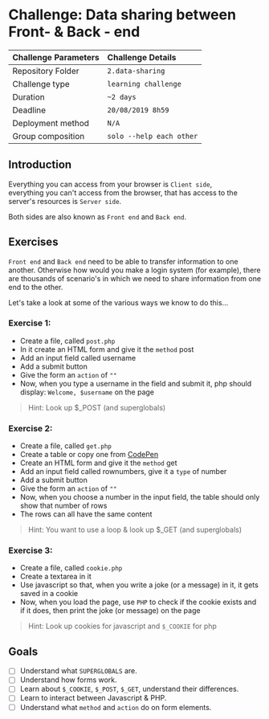 # Challenge: Data sharing between Front- & Back - end

|Challenge Parameters  |Challenge Details              |
|:---------------------|:------------------------------|
|Repository Folder     |`2.data-sharing`               |
|Challenge type        |`learning challenge`           |
|Duration              |`~2 days`                      |
|Deadline              |`20/08/2019 8h59`              |
|Deployment method     |`N/A`                          |
|Group composition     |`solo --help each other`       |

## Introduction
Everything you can access from your browser is `Client side`,<br/>
everything you can't access from the browser, that has access to the server's resources is `Server side`. 

Both sides are also known as `Front end` and `Back end`. 

## Exercises
`Front end` and `Back end` need to be able to transfer information to one another.
Otherwise how would you make a login system (for example), there are thousands of scenario's
in which we need to share information from one end to the other.

Let's take a look at some of the various ways we know to do this... 


### Exercise 1:
- Create a file, called `post.php`
- In it create an HTML form and give it the `method` post
- Add an input field called username
- Add a submit button
- Give the form an `action` of `""`
- Now, when you type a username in the field and submit it, php should display: `Welcome, $username` on the page

> Hint: Look up $_POST (and superglobals)


### Exercise 2:
- Create a file, called `get.php`
- Create a table or copy one from [CodePen](https://codepen.io/nikhil8krishnan/pen/WvYPvv)
- Create an HTML form and give it the `method` get
- Add an input field called rownumbers, give it a `type` of number
- Add a submit button
- Give the form an `action` of `""`
- Now, when you choose a number in the input field, the table should only show that number of rows
- The rows can all have the same content

> Hint: You want to use a loop & look up $_GET (and superglobals)


### Exercise 3: 
- Create a file, called `cookie.php`
- Create a textarea in it
- Use javascript so that, when you write a joke (or a message) in it, it gets saved in a cookie
- Now, when you load the page, use `PHP` to check if the cookie exists and if it does, 
then print the joke (or message) on the page

> Hint: Look up cookies for javascript and `$_COOKIE` for php

 
## Goals
- [ ] Understand what `SUPERGLOBALS` are. 
- [ ] Understand how forms work.
- [ ] Learn about `$_COOKIE`, `$_POST`, `$_GET`, understand their differences.
- [ ] Learn to interact between Javascript & PHP.
- [ ] Understand what `method` and `action` do on form elements.
